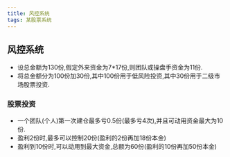 ```yaml
---
title: 风控系统
tags: 某股票系统
---
```


## 风控系统  

* 设总金额为130份,假定外来资金为7*17份,则团队或操盘手资金为11份.
* 将总金额分为100份加30份,其中100份用于低风险投资,其中30份用于二级市场股票投资.

### 股票投资  

* 一个团队(个人)第一次建仓最多亏0.5份(最多亏4次),并且可动用资金最大为10份.
* 盈利2份时,最多可以控制20份(盈利的2份再加18份本金)
* 盈利到10份时,可以动用到最大资金,总额为60份(盈利的10份再加50份本金)